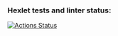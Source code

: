 ### Hexlet tests and linter status:
[![Actions Status](https://github.com/Marina-2022/frontend-project-11/actions/workflows/hexlet-check.yml/badge.svg)](https://github.com/Marina-2022/frontend-project-11/actions)